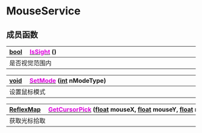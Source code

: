 # MouseService

## 成员函数

|<div style="width:700px">[bool](/Api/DataType/Bool.md) &emsp;[<font color="dd00dd">IsSight</font>](/Api/Classes/Service/MouseService_F/IsSight.md) ()</div>|
|:---|
|是否视觉范围内|

|<div style="width:700px">[void](/Api/DataType/Void.md) &emsp;[<font color="dd00dd">SetMode</font>](/Api/Classes/Service/MouseService_F/SetMode.md) ([int](/Api/DataType/Number.md) nModeType)</div>|
|:---|
|设置鼠标模式|

|<div style="width:700px">[ReflexMap](/Api/Enums/ReflexMap.md) &emsp;[<font color="dd00dd">GetCursorPick</font>](/Api/Classes/Service/MouseService_F/GetCursorPick.md) ([float](/Api/DataType/Number.md) mouseX, [float](/Api/DataType/Number.md) mouseY, [float](/Api/DataType/Number.md) range)</div>|
|:---|
|获取光标拾取|

